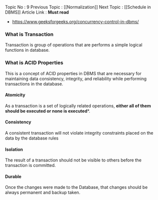 Topic No : 9
Previous Topic : [[Normalization]]
Next Topic : [[Schedule in DBMS]]
Article Link : **Must read**
- https://www.geeksforgeeks.org/concurrency-control-in-dbms/
### What is Transaction
Transaction is group of operations that are performs a simple logical functions in database.

### What is ACID Properties
This is a concept of ACID properties in DBMS that are necessary for maintaining data consistency, integrity, and reliability while performing transactions in the database.
#### Atomicity
As a transaction is a set of logically related operations, **either all of them should be executed or none is executed***.
#### Consistency
A consistent transaction will not violate integrity constraints placed on the data by the database rules
#### Isolation
The result of a transaction should not be visible to others before the transaction is committed.
#### Durable 
Once the changes were made to the Database, that changes should be always permanent and backup taken.
